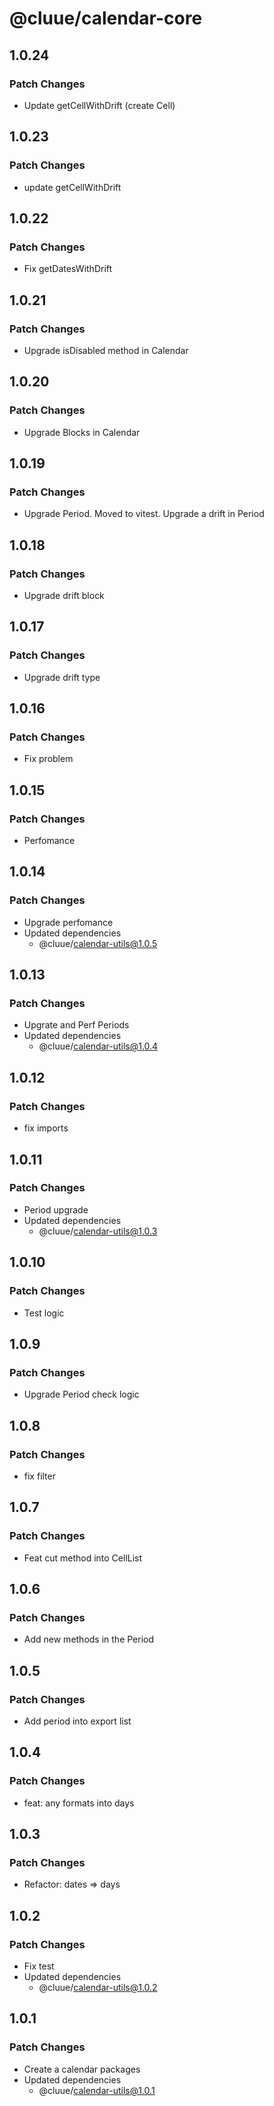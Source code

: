 # @cluue/calendar-core

## 1.0.24

### Patch Changes

- Update getCellWithDrift (create Cell)

## 1.0.23

### Patch Changes

- update getCellWithDrift

## 1.0.22

### Patch Changes

- Fix getDatesWithDrift

## 1.0.21

### Patch Changes

- Upgrade isDisabled method in Calendar

## 1.0.20

### Patch Changes

- Upgrade Blocks in Calendar

## 1.0.19

### Patch Changes

- Upgrade Period. Moved to vitest. Upgrade a drift in Period

## 1.0.18

### Patch Changes

- Upgrade drift block

## 1.0.17

### Patch Changes

- Upgrade drift type

## 1.0.16

### Patch Changes

- Fix problem

## 1.0.15

### Patch Changes

- Perfomance

## 1.0.14

### Patch Changes

- Upgrade perfomance
- Updated dependencies
  - @cluue/calendar-utils@1.0.5

## 1.0.13

### Patch Changes

- Upgrate and Perf Periods
- Updated dependencies
  - @cluue/calendar-utils@1.0.4

## 1.0.12

### Patch Changes

- fix imports

## 1.0.11

### Patch Changes

- Period upgrade
- Updated dependencies
  - @cluue/calendar-utils@1.0.3

## 1.0.10

### Patch Changes

- Test logic

## 1.0.9

### Patch Changes

- Upgrade Period check logic

## 1.0.8

### Patch Changes

- fix filter

## 1.0.7

### Patch Changes

- Feat cut method into CellList

## 1.0.6

### Patch Changes

- Add new methods in the Period

## 1.0.5

### Patch Changes

- Add period into export list

## 1.0.4

### Patch Changes

- feat: any formats into days

## 1.0.3

### Patch Changes

- Refactor: dates => days

## 1.0.2

### Patch Changes

- Fix test
- Updated dependencies
  - @cluue/calendar-utils@1.0.2

## 1.0.1

### Patch Changes

- Create a calendar packages
- Updated dependencies
  - @cluue/calendar-utils@1.0.1
